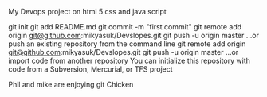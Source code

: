 My Devops project on html 5 css and java script

git init
git add README.md
git commit -m "first commit"
git remote add origin git@github.com:mikyasuk/Devslopes.git
git push -u origin master
…or push an existing repository from the command line
git remote add origin git@github.com:mikyasuk/Devslopes.git
git push -u origin master
…or import code from another repository
You can initialize this repository with code from a Subversion, Mercurial, or TFS project


Phil and mike are enjoying git Chicken
